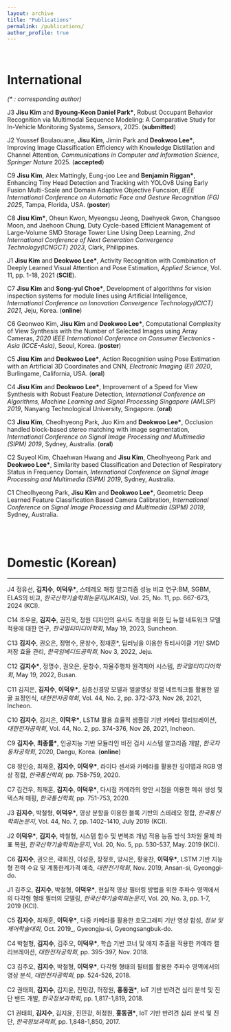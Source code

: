 ```yaml
---
layout: archive
title: "Publications"
permalink: /publications/
author_profile: true
---  
```



<br>

# International
_(* : corresponding author)_  

J3 __Jisu Kim__ and __Byoung-Keon Daniel Park*__, Robust Occupant Behavior Recognition via Multimodal Sequence Modeling: A Comparative Study for In-Vehicle Monitoring Systems, _Sensors_, 2025. (__submitted__)

J2 Youssef Boulaouane, __Jisu Kim__, Jimin Park and __Deokwoo Lee*__, Improving Image Classification Efficiency with Knowledge Distillation and Channel Attention, _Communications in Computer and Information Science_, _Springer Nature_ 2025. (__accepted__)

C9 __Jisu Kim__, Alex Mattingly, Eung-joo Lee and __Benjamin Riggan*__, Enhancing Tiny Head Detection and Tracking with YOLOv8 Using Early Fusion Multi-Scale and Domain Adaptive Objective Funcsion, _IEEE International Conference on Automatic Face and Gesture Recognition (FG) 2025_, Tampa, Florida, USA. (__poster__)

C8 __Jisu Kim*__, Oheun Kwon, Myeongsu Jeong, Daehyeok Gwon, Changsoo Moon, and Jaehoon Chung, Duty Cycle-based Efficient Management of Large-Volume SMD Storage Tower Line Using Deep Learning, _2nd International Conference of Next Generation Convergence Technology(ICNGCT) 2023_, Clark, Philippines.

J1 __Jisu Kim__ and __Deokwoo Lee*__, Activity Recognition with Combination of Deeply Learned Visual Attention and Pose Estimation, _Applied Science_, Vol. 11, pp. 1-18, 2021 (__SCIE__).  

C7 __Jisu Kim__ and __Song-yul Choe*__, Development of algorithms for vision inspection systems for module lines using Artificial Intelligence, _International Conference on Innovation Convergence Technology(ICICT) 2021_, Jeju, Korea. (__online__)

C6 Geonwoo Kim, __Jisu Kim__ and __Deokwoo Lee*__, Computational Complexity of View Synthesis with the Number of Selected Images using Array Cameras, _2020 IEEE International Conference on Consumer Electronics - Asia (ICCE-Asia)_, Seoul, Korea. (__poster__) 

C5 __Jisu Kim__ and __Deokwoo Lee*__, Action Recognition using Pose Estimation with an Artificial 3D Coordinates and CNN, _Electronic Imaging (EI) 2020_, Burlingame, California, USA. (__oral__)

C4 __Jisu Kim__ and __Deokwoo Lee*__, Improvement of a Speed for View Synthesis with Robust Feature Detection, _International Conference on Algorithms, Machine Learning and Signal Processing Singapore (AMLSP) 2019_, Nanyang Technological University, Singapore. (__oral__)

C3 __Jisu Kim__, Cheolhyeong Park, Juo Kim and __Deokwoo Lee*__, Occlusion handled block-based stereo matching with image segmentation, _International Conference on Signal Image Processing and Multimedia (SIPM) 2019_, Sydney, Australia. (__oral__)

C2 Suyeol Kim, Chaehwan Hwang and __Jisu Kim__, Cheolhyeong Park and __Deokwoo Lee*__, Similarity based Classification and Detection of Respiratory Status in Frequency Domain, _International Conference on Signal Image Processing and Multimedia (SIPM) 2019_, Sydney, Australia.

C1 Cheolhyeong Park, __Jisu Kim__ and __Deokwoo Lee*__, Geometric Deep Learned Feature Classification Based Camera Calibration, _International Conference on Signal Image Processing and Multimedia (SIPM) 2019_, Sydney, Australia.  

<br><br>

# Domestic (Korean)

***
J4 정유선, __김지수__, __이덕우*__, 스테레오 매칭 알고리즘 성능 비교 연구:BM, SGBM, ELAS의 비교, _한국산학기술학회논문지(JKAIS)_, Vol. 25, No. 11, pp. 667-673, 2024 (KCI).

C14 조우윤, __김지수__, 권진욱, 정원 디자인의 유사도 측정을 위한 딥 뉴럴 네트워크 모델 적용에 대한 연구, _한국멀티미디어학회_, May 19, 2023, Suncheon.

C13 __김지수__, 권오은, 정명수, 문창수, 정재훈*, 딥러닝을 이용한 듀티사이클 기반 SMD 저장 효율 관리, _한국임베디드공학회_, Nov 3, 2022, Jeju.

C12 __김지수*__, 정명수, 권오은, 문창수, 자율주행차 원격제어 시스템, _한국멀티미디어학회_, May 19, 2022, Busan.

C11 김지은, __김지수__, __이덕우*__, 심층신경망 모델과 얼굴영상 정렬 네트워크를 활용한 얼굴 표정인식, _대한전자공학회_, Vol. 44, No. 2, pp. 372-373, Nov 26, 2021, Incheon.

C10 __김지수__, 김지은, __이덕우*__, LSTM 활용 효율적 샘플링 기반 카메라 캘리브레이션, _대한전자공학회_, Vol. 44, No. 2, pp. 374-376, Nov 26, 2021, Incheon.

C9 __김지수__, __최종률*__, 인공지능 기반 모듈라인 비전 검사 시스템 알고리즘 개발, _한국자동차공학회_, 2020, Daegu, Korea. (__online__)

C8 정인승, 최재훈, __김지수__, __이덕우*__, 라이다 센서와 카메라를 활용한 깊이맵과 RGB 영상 정합, _한국통신학회_, pp. 758-759, 2020.  

C7 김건우, 최재훈, __김지수__, __이덕우*__, 다시점 카메라의 양안 시점을 이용한 메쉬 생성 및 텍스쳐 매핑, _한국통신학회_, pp. 751-753, 2020.  

J3 __김지수__, 박철형, __이덕우*__, 영상 분할을 이용한 블록 기반의 스테레오 정합, _한국통신학회논문지_, Vol. 44, No. 7, pp. 1402-1410, July 2019 (KCI).

J2 __이덕우*__, __김지수__, 박철형, 시스템 함수 및 변복조 개념 적용 능동 방식 3차원 물체 좌표 복원, _한국산학기술학회논문지_, Vol. 20, No. 5, pp. 530-537, May. 2019 (KCI).

C6 __김지수__, 권오은, 곽희진, 이성훈, 장정호, 양시은, 황웅찬, __이덕우*__, LSTM 기반 지능형 전력 수요 및 계통한계가격 예측, _대한전기학회_, Nov. 2019, Ansan-si, Gyeonggi-do.

J1 김주오, __김지수__, 박철형, __이덕우*__, 현실적 영상 필터링 방법을 위한 주파수 영역에서의 다각형 형태 필터의 모델링, _한국산학기술학회논문지_, Vol. 20, No. 3, pp. 1-7, 2019 (KCI).

C5 __김지수__, 최재훈, __이덕우*__, 다중 카메라를 활용한 호모그래피 기반 영상 합성, _정보 및 제어학술대회_, Oct. 2019_, Gyeongju-si, Gyeongsangbuk-do.

C4 박철형, __김지수__, 김주오, __이덕우*__, 학습 기반 코너 및 에지 추출을 적용한 카메라 캘리브레이션, _대한전자공학회_, pp. 395-397, Nov. 2018.

C3 김주오, __김지수__, 박철형, __이덕우*__, 다각형 형태의 필터를 활용한 주파수 영역에서의 영상 분석, _대한전자공학회_, pp. 524-526, 2018.

C2 권태희, __김지수__, 김지윤, 진민강, 허정원, __홍동권*__, IoT 기반 반려견 심리 분석 및 진단 밴드 개발, _한국정보과학회_, pp. 1,817-1,819, 2018.

C1 권태희, __김지수__, 김지윤, 진민강, 허정원, __홍동권*__, IoT 기반 반려견 심리 분석 및 진단, _한국정보과학회_, pp. 1,848-1,850, 2017.









